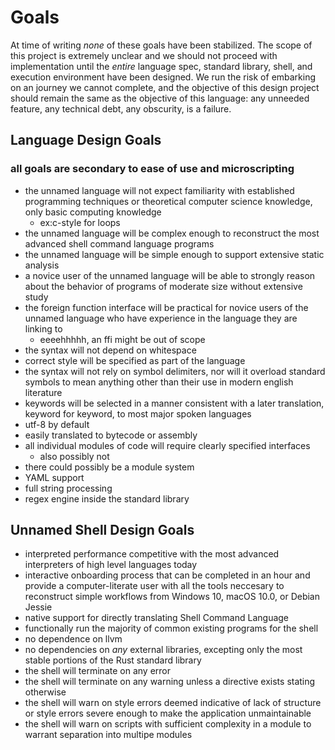 # Goals

At time of writing *none* of these goals have been stabilized. The scope of this project is extremely unclear and we should not proceed with implementation until the *entire* language spec, standard library, shell, and execution environment have been designed. We run the risk of embarking on an journey we cannot complete, and the objective of this design project should remain the same as the objective of this language: any unneeded feature, any technical debt, any obscurity, is a failure.


## Language Design Goals
### all goals are secondary to ease of use and microscripting

- the unnamed language will not expect familiarity with established programming techniques or theoretical computer science knowledge, only basic computing knowledge
    - ex:c-style for loops
- the unnamed language will be complex enough to reconstruct the most advanced shell command language programs
- the unnamed language will be simple enough to support extensive static analysis
- a novice user of the unnamed language will be able to strongly reason about the behavior of programs of moderate size without extensive study
- the foreign function interface will be practical for novice users of the unnamed language who have experience in the language they are linking to
    - eeeehhhhh, an ffi might be out of scope
- the syntax will not depend on whitespace
- correct style will be specified as part of the language
- the syntax will not rely on symbol delimiters, nor will it overload standard symbols to mean anything other than their use in modern english literature
- keywords will be selected in a manner consistent with a later translation, keyword for keyword, to most major spoken languages
- utf-8 by default
- easily translated to bytecode or assembly
- all individual modules of code will require clearly specified interfaces
    - also possibly not
- there could possibly be a module  system
- YAML support
- full string processing
- regex engine inside the standard library

## Unnamed Shell Design Goals

- interpreted performance competitive with the most advanced interpreters of high level languages today
- interactive onboarding process that can be completed in an hour and provide a computer-literate user with all the tools neccesary to reconstruct simple workflows from Windows 10, macOS 10.0, or Debian Jessie
- native support for directly translating Shell Command Language
- functionally run the majority of common existing programs for the shell
- no dependence on llvm
- no dependencies on *any* external libraries, excepting only the most stable portions of the Rust standard library
- the shell will terminate on any error
- the shell will terminate on any warning unless a directive exists stating otherwise
- the shell will warn on style errors deemed indicative of lack of structure or style errors severe enough to make the application unmaintainable
- the shell will warn on scripts with sufficient complexity in a module to warrant separation into multipe modules
